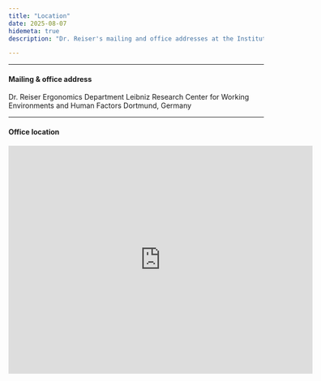 ```yaml
---
title: "Location"
date: 2025-08-07
hidemeta: true
description: "Dr. Reiser's mailing and office addresses at the Institute of Romance Philology."

---
```


---

#### Mailing & office address

Dr. Reiser
Ergonomics Department
Leibniz Research Center for Working Environments and Human Factors
Dortmund, Germany

---

#### Office location

<iframe src="https://www.google.com/maps/embed?pb=!1m18!1m12!1m3!1d33633.88515298207!2d7.449510646897435!3d51.499765941854875!2m3!1f0!2f0!3f0!3m2!1i1024!2i768!4f13.1!3m3!1m2!1s0x47b919d516c0dbf7%3A0xba5d0d46ac4f6f7!2sLeibniz%20Research%20Centre%20for%20Working%20Environment%20and%20Human%20Factors!5e1!3m2!1sen!2sde!4v1754573975299!5m2!1sen!2sde" width="600" height="450" style="border:0;" allowfullscreen="" loading="lazy" referrerpolicy="no-referrer-when-downgrade"></iframe>


